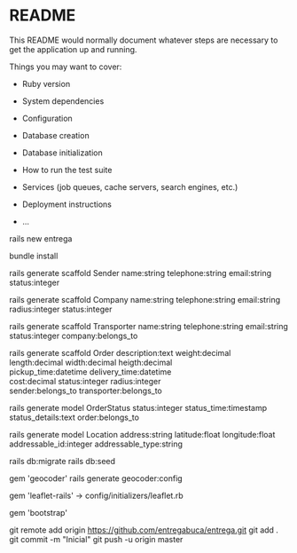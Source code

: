 # README

This README would normally document whatever steps are necessary to get the
application up and running.

Things you may want to cover:

* Ruby version

* System dependencies

* Configuration

* Database creation

* Database initialization

* How to run the test suite

* Services (job queues, cache servers, search engines, etc.)

* Deployment instructions

* ...

rails new entrega

bundle install

rails generate scaffold Sender name:string telephone:string email:string \
    status:integer

rails generate scaffold Company name:string telephone:string email:string \
    radius:integer status:integer

rails generate scaffold Transporter name:string telephone:string email:string \
    status:integer company:belongs_to

rails generate scaffold Order description:text weight:decimal \
    length:decimal width:decimal heigth:decimal \
    pickup_time:datetime delivery_time:datetime \
    cost:decimal status:integer radius:integer \
    sender:belongs_to transporter:belongs_to

rails generate model OrderStatus status:integer status_time:timestamp \
    status_details:text order:belongs_to

rails generate model Location address:string latitude:float longitude:float \
 addressable_id:integer addressable_type:string

rails db:migrate
rails db:seed

gem 'geocoder'
rails generate geocoder:config

gem 'leaflet-rails'
-> config/initializers/leaflet.rb

gem 'bootstrap'


git remote add origin https://github.com/entregabuca/entrega.git
git add .
git commit -m "Inicial"
git push -u origin master
